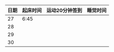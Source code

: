 日期|起床时间|运动20分钟签到|睡觉时间
:---------------|:---------------|:---------------|:---------------
27|6:45| | |
28| | | |
29| | | |
30| | | |
